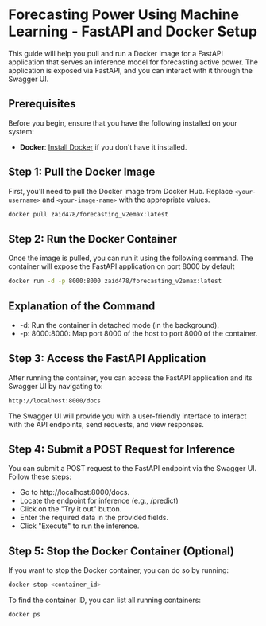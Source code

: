 # Forecasting Power Using Machine Learning - FastAPI and Docker Setup

This guide will help you pull and run a Docker image for a FastAPI application that serves an inference model for forecasting active power. The application is exposed via FastAPI, and you can interact with it through the Swagger UI.

## Prerequisites

Before you begin, ensure that you have the following installed on your system:

- **Docker**: [Install Docker](https://docs.docker.com/get-docker/) if you don't have it installed.

## Step 1: Pull the Docker Image

First, you'll need to pull the Docker image from Docker Hub. Replace `<your-username>` and `<your-image-name>` with the appropriate values.

```bash 
docker pull zaid478/forecasting_v2emax:latest
```


## Step 2: Run the Docker Container

Once the image is pulled, you can run it using the following command. The container will expose the FastAPI application on port 8000 by default
```bash
docker run -d -p 8000:8000 zaid478/forecasting_v2emax:latest
```
## Explanation of the Command

- -d: Run the container in detached mode (in the background).
- -p: 8000:8000: Map port 8000 of the host to port 8000 of the container.

## Step 3: Access the FastAPI Application

After running the container, you can access the FastAPI application and its Swagger UI by navigating to:
```bash
http://localhost:8000/docs
```
The Swagger UI will provide you with a user-friendly interface to interact with the API endpoints, send requests, and view responses.

## Step 4: Submit a POST Request for Inference

You can submit a POST request to the FastAPI endpoint via the Swagger UI. Follow these steps:
- Go to http://localhost:8000/docs.
- Locate the endpoint for inference (e.g., /predict)
- Click on the "Try it out" button.
- Enter the required data in the provided fields.
- Click "Execute" to run the inference.

## Step 5: Stop the Docker Container (Optional)

If you want to stop the Docker container, you can do so by running:

```bash
docker stop <container_id>
```
To find the container ID, you can list all running containers:
```bash
docker ps
